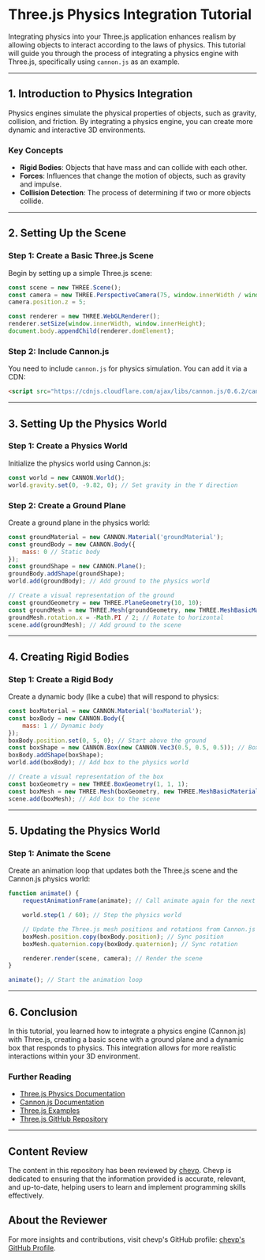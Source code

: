 
# Three.js Physics Integration Tutorial

Integrating physics into your Three.js application enhances realism by allowing objects to interact according to the laws of physics. This tutorial will guide you through the process of integrating a physics engine with Three.js, specifically using `cannon.js` as an example.

---

## 1. Introduction to Physics Integration

Physics engines simulate the physical properties of objects, such as gravity, collision, and friction. By integrating a physics engine, you can create more dynamic and interactive 3D environments.

### Key Concepts

- **Rigid Bodies**: Objects that have mass and can collide with each other.
- **Forces**: Influences that change the motion of objects, such as gravity and impulse.
- **Collision Detection**: The process of determining if two or more objects collide.

---

## 2. Setting Up the Scene

### Step 1: Create a Basic Three.js Scene

Begin by setting up a simple Three.js scene:

```javascript
const scene = new THREE.Scene();
const camera = new THREE.PerspectiveCamera(75, window.innerWidth / window.innerHeight, 0.1, 1000);
camera.position.z = 5;

const renderer = new THREE.WebGLRenderer();
renderer.setSize(window.innerWidth, window.innerHeight);
document.body.appendChild(renderer.domElement);
```

### Step 2: Include Cannon.js

You need to include `cannon.js` for physics simulation. You can add it via a CDN:

```html
<script src="https://cdnjs.cloudflare.com/ajax/libs/cannon.js/0.6.2/cannon.min.js"></script>
```

---

## 3. Setting Up the Physics World

### Step 1: Create a Physics World

Initialize the physics world using Cannon.js:

```javascript
const world = new CANNON.World();
world.gravity.set(0, -9.82, 0); // Set gravity in the Y direction
```

### Step 2: Create a Ground Plane

Create a ground plane in the physics world:

```javascript
const groundMaterial = new CANNON.Material('groundMaterial');
const groundBody = new CANNON.Body({
    mass: 0 // Static body
});
const groundShape = new CANNON.Plane();
groundBody.addShape(groundShape);
world.add(groundBody); // Add ground to the physics world

// Create a visual representation of the ground
const groundGeometry = new THREE.PlaneGeometry(10, 10);
const groundMesh = new THREE.Mesh(groundGeometry, new THREE.MeshBasicMaterial({ color: 0x00ff00 }));
groundMesh.rotation.x = -Math.PI / 2; // Rotate to horizontal
scene.add(groundMesh); // Add ground to the scene
```

---

## 4. Creating Rigid Bodies

### Step 1: Create a Rigid Body

Create a dynamic body (like a cube) that will respond to physics:

```javascript
const boxMaterial = new CANNON.Material('boxMaterial');
const boxBody = new CANNON.Body({
    mass: 1 // Dynamic body
});
boxBody.position.set(0, 5, 0); // Start above the ground
const boxShape = new CANNON.Box(new CANNON.Vec3(0.5, 0.5, 0.5)); // Box shape
boxBody.addShape(boxShape);
world.add(boxBody); // Add box to the physics world

// Create a visual representation of the box
const boxGeometry = new THREE.BoxGeometry(1, 1, 1);
const boxMesh = new THREE.Mesh(boxGeometry, new THREE.MeshBasicMaterial({ color: 0xff0000 }));
scene.add(boxMesh); // Add box to the scene
```

---

## 5. Updating the Physics World

### Step 1: Animate the Scene

Create an animation loop that updates both the Three.js scene and the Cannon.js physics world:

```javascript
function animate() {
    requestAnimationFrame(animate); // Call animate again for the next frame

    world.step(1 / 60); // Step the physics world

    // Update the Three.js mesh positions and rotations from Cannon.js
    boxMesh.position.copy(boxBody.position); // Sync position
    boxMesh.quaternion.copy(boxBody.quaternion); // Sync rotation

    renderer.render(scene, camera); // Render the scene
}

animate(); // Start the animation loop
```

---

## 6. Conclusion

In this tutorial, you learned how to integrate a physics engine (Cannon.js) with Three.js, creating a basic scene with a ground plane and a dynamic box that responds to physics. This integration allows for more realistic interactions within your 3D environment.

### Further Reading

- [Three.js Physics Documentation](https://threejs.org/docs/index.html#manual/en/introduction/Physics)
- [Cannon.js Documentation](https://schteppe.github.io/cannon.js/)
- [Three.js Examples](https://threejs.org/examples/)
- [Three.js GitHub Repository](https://github.com/mrdoob/three.js)

---

## Content Review

The content in this repository has been reviewed by [chevp](https://github.com/chevp). Chevp is dedicated to ensuring that the information provided is accurate, relevant, and up-to-date, helping users to learn and implement programming skills effectively.

## About the Reviewer

For more insights and contributions, visit chevp's GitHub profile: [chevp's GitHub Profile](https://github.com/chevp).
